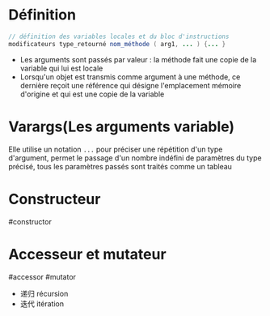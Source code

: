 # Définition

``` java
// définition des variables locales et du bloc d'instructions
modificateurs type_retourné nom_méthode ( arg1, ... ) {... } 
```

- Les arguments sont passés par valeur : la méthode fait une copie de la variable qui lui est locale
- Lorsqu'un objet est transmis comme argument à une méthode, ce dernière reçoit une référence qui désigne l'emplacement mémoire d'origine et qui est une copie de la variable

# Varargs(Les arguments variable)

Elle utilise un notation `...` pour préciser une répétition d'un type d'argument, permet le passage d'un nombre indéfini de paramètres du type précisé, tous les paramètres passés sont traités comme un tableau

# Constructeur
#constructor

# Accesseur et mutateur
#accessor #mutator 



- 递归 récursion
- 迭代 itération